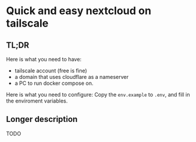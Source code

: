 # Quick and easy nextcloud on tailscale

## TL;DR

Here is what you need to have:
- tailscale account (free is fine)
- a domain that uses cloudflare as a nameserver
- a PC to run docker compose on.

Here is what you need to configure:
Copy the `env.example` to `.env`, and fill in the enviroment variables.


## Longer description
TODO